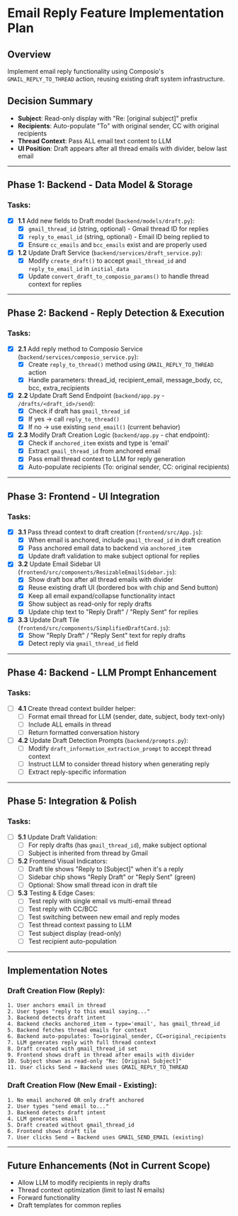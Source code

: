 # Email Reply Feature Implementation Plan

## Overview
Implement email reply functionality using Composio's `GMAIL_REPLY_TO_THREAD` action, reusing existing draft system infrastructure.

## Decision Summary
- **Subject**: Read-only display with "Re: [original subject]" prefix
- **Recipients**: Auto-populate "To" with original sender, CC with original recipients
- **Thread Context**: Pass ALL email text content to LLM
- **UI Position**: Draft appears after all thread emails with divider, below last email

---

## Phase 1: Backend - Data Model & Storage

### Tasks:
- [x] **1.1** Add new fields to Draft model (`backend/models/draft.py`):
  - [x] `gmail_thread_id` (string, optional) - Gmail thread ID for replies
  - [x] `reply_to_email_id` (string, optional) - Email ID being replied to
  - [x] Ensure `cc_emails` and `bcc_emails` exist and are properly used

- [x] **1.2** Update Draft Service (`backend/services/draft_service.py`):
  - [x] Modify `create_draft()` to accept `gmail_thread_id` and `reply_to_email_id` in `initial_data`
  - [x] Update `convert_draft_to_composio_params()` to handle thread context for replies

---

## Phase 2: Backend - Reply Detection & Execution

### Tasks:
- [x] **2.1** Add reply method to Composio Service (`backend/services/composio_service.py`):
  - [x] Create `reply_to_thread()` method using `GMAIL_REPLY_TO_THREAD` action
  - [x] Handle parameters: thread_id, recipient_email, message_body, cc, bcc, extra_recipients

- [x] **2.2** Update Draft Send Endpoint (`backend/app.py` - `/drafts/<draft_id>/send`):
  - [x] Check if draft has `gmail_thread_id`
  - [x] If yes → call `reply_to_thread()`
  - [x] If no → use existing `send_email()` (current behavior)

- [x] **2.3** Modify Draft Creation Logic (`backend/app.py` - chat endpoint):
  - [x] Check if `anchored_item` exists and type is 'email'
  - [x] Extract `gmail_thread_id` from anchored email
  - [x] Pass email thread context to LLM for reply generation
  - [x] Auto-populate recipients (To: original sender, CC: original recipients)

---

## Phase 3: Frontend - UI Integration

### Tasks:
- [x] **3.1** Pass thread context to draft creation (`frontend/src/App.js`):
  - [x] When email is anchored, include `gmail_thread_id` in draft creation
  - [x] Pass anchored email data to backend via `anchored_item`
  - [x] Update draft validation to make subject optional for replies

- [x] **3.2** Update Email Sidebar UI (`frontend/src/components/ResizableEmailSidebar.js`):
  - [x] Show draft box after all thread emails with divider
  - [x] Reuse existing draft UI (bordered box with chip and Send button)
  - [x] Keep all email expand/collapse functionality intact
  - [x] Show subject as read-only for reply drafts
  - [x] Update chip text to "Reply Draft" / "Reply Sent" for replies

- [x] **3.3** Update Draft Tile (`frontend/src/components/SimplifiedDraftCard.js`):
  - [x] Show "Reply Draft" / "Reply Sent" text for reply drafts
  - [x] Detect reply via `gmail_thread_id` field

---

## Phase 4: Backend - LLM Prompt Enhancement

### Tasks:
- [ ] **4.1** Create thread context builder helper:
  - [ ] Format email thread for LLM (sender, date, subject, body text-only)
  - [ ] Include ALL emails in thread
  - [ ] Return formatted conversation history

- [ ] **4.2** Update Draft Detection Prompts (`backend/prompts.py`):
  - [ ] Modify `draft_information_extraction_prompt` to accept thread context
  - [ ] Instruct LLM to consider thread history when generating reply
  - [ ] Extract reply-specific information

---

## Phase 5: Integration & Polish

### Tasks:
- [ ] **5.1** Update Draft Validation:
  - [ ] For reply drafts (has `gmail_thread_id`), make subject optional
  - [ ] Subject is inherited from thread by Gmail

- [ ] **5.2** Frontend Visual Indicators:
  - [ ] Draft tile shows "Reply to [Subject]" when it's a reply
  - [ ] Sidebar chip shows "Reply Draft" or "Reply Sent" (green)
  - [ ] Optional: Show small thread icon in draft tile

- [ ] **5.3** Testing & Edge Cases:
  - [ ] Test reply with single email vs multi-email thread
  - [ ] Test reply with CC/BCC
  - [ ] Test switching between new email and reply modes
  - [ ] Test thread context passing to LLM
  - [ ] Test subject display (read-only)
  - [ ] Test recipient auto-population

---

## Implementation Notes

### Draft Creation Flow (Reply):
```
1. User anchors email in thread
2. User types "reply to this email saying..."
3. Backend detects draft intent
4. Backend checks anchored_item → type='email', has gmail_thread_id
5. Backend fetches thread emails for context
6. Backend auto-populates: To=original_sender, CC=original_recipients
7. LLM generates reply with full thread context
8. Draft created with gmail_thread_id set
9. Frontend shows draft in thread after emails with divider
10. Subject shown as read-only "Re: [Original Subject]"
11. User clicks Send → Backend uses GMAIL_REPLY_TO_THREAD
```

### Draft Creation Flow (New Email - Existing):
```
1. No email anchored OR only draft anchored
2. User types "send email to..."
3. Backend detects draft intent
4. LLM generates email
5. Draft created without gmail_thread_id
6. Frontend shows draft tile
7. User clicks Send → Backend uses GMAIL_SEND_EMAIL (existing)
```

---

## Future Enhancements (Not in Current Scope)
- Allow LLM to modify recipients in reply drafts
- Thread context optimization (limit to last N emails)
- Forward functionality
- Draft templates for common replies